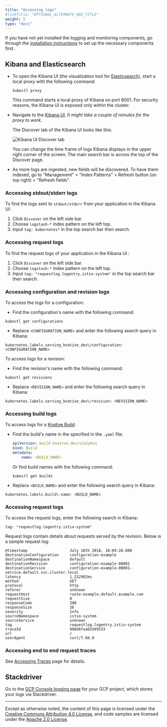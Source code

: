 ```yaml
---
title: "Accessing logs"
#linkTitle: "OPTIONAL_ALTERNATE_NAV_TITLE"
weight: 5
type: "docs"
---
```


If you have not yet installed the logging and monitoring components, go through
the [installation instructions](./installing-logging-metrics-traces.md) to set
up the necessary components first.

## Kibana and Elasticsearch

-   To open the Kibana UI (the visualization tool for
    [Elasticsearch](https://info.elastic.co)), start a local proxy with the
    following command:

    ```shell
    kubectl proxy
    ```

    This command starts a local proxy of Kibana on port 8001. For security
    reasons, the Kibana UI is exposed only within the cluster.

-   Navigate to the
    [Kibana UI](http://localhost:8001/api/v1/namespaces/knative-monitoring/services/kibana-logging/proxy/app/kibana).
    _It might take a couple of minutes for the proxy to work_.

    The Discover tab of the Kibana UI looks like this:

    ![Kibana UI Discover tab](../images/kibana-discover-tab-annotated.png)

    You can change the time frame of logs Kibana displays in the upper right
    corner of the screen. The main search bar is across the top of the Discover
    page.

-   As more logs are ingested, new fields will be discovered. To have them
    indexed, go to "Management" > "Index Patterns" > Refresh button (on top
    right) > "Refresh fields".

<!-- TODO: create a video walkthrough of the Kibana UI -->

### Accessing stdout/stderr logs

To find the logs sent to `stdout/stderr` from your application in the Kibana UI:

1. Click `Discover` on the left side bar.
1. Choose `logstash-*` index pattern on the left top.
1. Input `tag: kubernetes*` in the top search bar then search.

### Accessing request logs

To find the request logs of your application in the Kibana UI :

1. Click `Discover` on the left side bar.
1. Choose `logstash-*` index pattern on the left top.
1. Input `tag: "requestlog.logentry.istio-system"` in the top search bar then
   search.

### Accessing configuration and revision logs

To access the logs for a configuration:

-   Find the configuration's name with the following command:

```
kubectl get configurations
```

-   Replace `<CONFIGURATION_NAME>` and enter the following search query in
    Kibana:

```
kubernetes.labels.serving_knative_dev\/configuration: <CONFIGURATION_NAME>
```

To access logs for a revision:

-   Find the revision's name with the following command:

```
kubectl get revisions
```

-   Replace `<REVISION_NAME>` and enter the following search query in Kibana:

```
kubernetes.labels.serving_knative_dev\/revision: <REVISION_NAME>
```

### Accessing build logs

To access logs for a [Knative Build](../build/README.md):

-   Find the build's name in the specified in the `.yaml` file:

    ```yaml
    apiVersion: build.knative.dev/v1alpha1
    kind: Build
    metadata:
        name: <BUILD_NAME>
    ```

    Or find build names with the following command:

    ```
    kubectl get builds
    ```

-   Replace `<BUILD_NAME>` and enter the following search query in Kibana:

```
kubernetes.labels.build\-name: <BUILD_NAME>
```

### Accessing request logs

To access the request logs, enter the following search in Kibana:

```text
tag: "requestlog.logentry.istio-system"
```

Request logs contain details about requests served by the revision. Below is a
sample request log:

```text
@timestamp                   July 10th 2018, 10:09:28.000
destinationConfiguration     configuration-example
destinationNamespace         default
destinationRevision          configuration-example-00001
destinationService           configuration-example-00001-service.default.svc.cluster.local
latency                      1.232902ms
method                       GET
protocol                     http
referer                      unknown
requestHost                  route-example.default.example.com
requestSize                  0
responseCode                 200
responseSize                 36
severity                     Info
sourceNamespace              istio-system
sourceService                unknown
tag                          requestlog.logentry.istio-system
traceId                      986d6faa02d49533
url                          /
userAgent                    curl/7.60.0
```

### Accessing end to end request traces

See [Accessing Traces](./accessing-traces.md) page for details.

## Stackdriver

Go to the
[GCP Console logging page](https://console.cloud.google.com/logs/viewer) for
your GCP project, which stores your logs via Stackdriver.

---

Except as otherwise noted, the content of this page is licensed under the
[Creative Commons Attribution 4.0 License](https://creativecommons.org/licenses/by/4.0/),
and code samples are licensed under the
[Apache 2.0 License](https://www.apache.org/licenses/LICENSE-2.0).
